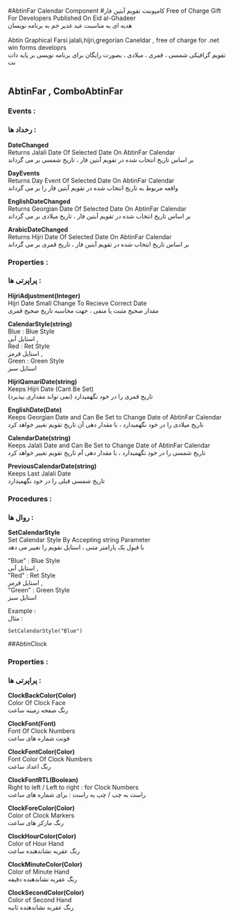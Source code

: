 #AbtinFar Calendar Component
#کامپوننت تقویم آبتین فار
Free of Charge Gift For Developers Published On Eid al-Ghadeer</br>
هدیه ای به مناسبت عید غدیر خم به برنامه نویسان  </br>
</br>
Abtin Graphical Farsi jalali,hijri,gregorian Caneldar , free of charge for .net win forms developrs</br>
 تقویم گرافیکی شمسی ، قمری ، میلادی ، بصورت رایگان برای برنامه نویسی بر پایه دات نت</br>
</br>
## AbtinFar , ComboAbtinFar

### Events :
### رخداد ها :

**DateChanged**</br>
Returns Jalali Date Of Selected Date On AbtinFar Calendar</br>
بر اساس تاریخ انتخاب شده در تقویم آبتین فار ، تاریخ شمسی بر می گرداند</br>

**DayEvents**</br>
Returns Day Event Of Selected Date On AbtinFar Calendar</br>
واقعه مربوط به تاریخ انتخاب شده در تقویم آبتین فار را بر می گرداند</br>

**EnglishDateChanged**</br>
Returns Georgian Date Of Selected Date On AbtinFar Calendar</br>
بر اساس تاریخ انتخاب شده در تقویم آبتین فار ، تاریخ میلادی بر می گرداند</br>

**ArabicDateChanged**</br>
Returns Hijri Date Of Selected Date On AbtinFar Calendar</br>
بر اساس تاریخ انتخاب شده در تقویم آبتین فار ، تاریخ قمری بر می گرداند</br>


### Properties :
### پراپرتی ها :

**HijriAdjustment(Integer)**</br>
Hijri Date Small Change To Recieve Correct Date</br>
مقدار صحیح مثبت یا منفی ، جهت محاسبه تاریخ صحیح قمری</br>

**CalendarStyle(string)**</br>
Blue : Blue Style</br> 
استایل آبی ,</br> 
Red : Ret Style</br> 
استایل قرمز ,</br> 
Green : Green Style</br>
استایل سبز</br>

**HijriQamariDate(string)**</br>
Keeps Hijri Date (Cant Be Set)</br>
تاریخ قمری را در خود نگهمیدارد (نمی تواند مقداری بپذیرد)</br>

**EnglishDate(Date)**</br>
Keeps Georgian Date and Can Be Set to Change Date of AbtinFar Calendar</br>
تاریخ میلادی را در خود نگهمیدارد ، با مقدار دهی آن تاریخ تقویم تغییر خواهد کرد</br>

**CalendarDate(string)**</br>
Keeps Jalali Date and Can Be Set to Change Date of AbtinFar Calendar</br>
تاریخ شمسی را در خود نگهمیدارد ، با مقدار دهی آم تاریخ تقویم تغییر خواهد کرد</br>

**PreviousCalendarDate(string)**</br>
Keeps Last Jalali Date</br>
تاریخ شمسی قبلی را در خود نگهمیدارد</br>


### Procedures :
### روال ها :

**SetCalendarStyle**</br>
Set Calendar Style By Accepting string Parameter</br>
با قبول یک پارامتر متنی ، استایل تقویم را تغییر می دهد</br>

"Blue" : Blue Style</br> 
استایل آبی ,</br> 
"Red" : Ret Style </br>
استایل قرمز ,</br> 
"Green" : Green Style</br>
استایل سبز</br>

Example :</br>
مثال :</br>

```
SetCalendarStyle("Blue")
```

##AbtinClock

### Properties :
### پراپرتی ها :

**ClockBackColor(Color)**</br>
Color Of Clock Face</br>
رنگ صفحه زمینه ساعت</br>

**ClockFont(Font)**</br>
Font Of Clock Numbers</br>
فونت شماره های ساعت</br>

**ClockFontColor(Color)**</br>
Font Color Of Clock Numbers</br>
رنگ اعداد ساعت</br>

**ClockFontRTL(Boolean)**</br>
Right to left / Left to right : for Clock Numbers</br>
راست به چپ / چپ به راست : برای شماره های ساعت</br>

**ClockForeColor(Color)**</br>
Color of Clock Markers</br>
رنگ مارکر های ساعت</br>

**ClockHourColor(Color)**</br>
Color of Hour Hand</br>
رنگ عقربه نشاندهنده ساعت</br>

**ClockMinuteColor(Color)**</br>
Color of Minute Hand</br>
رنگ عقربه نشاندهنده دقیقه</br>

**ClockSecondColor(Color)**</br>
Color of Second Hand</br>
رنگ عقربه نشاندهنده ثانیه</br>


